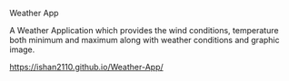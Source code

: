 Weather App

A Weather Application which provides the wind conditions, temperature both minimum and maximum along with weather conditions and graphic image.

https://ishan2110.github.io/Weather-App/
